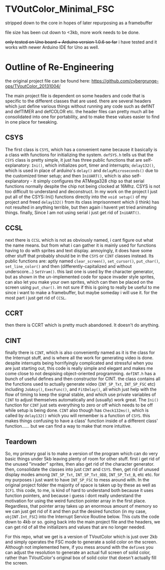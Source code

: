 # TVOutColor_Minimal_FSC

stripped down to the core in hopes of later repurposing as a framebuffer 

file size has been cut down to <3kb, more work needs to be done.

<s>only tested on Uno board + Arduino version 1.0.6 so far</s> 
i have tested and it works with newer Arduino IDE for Uno as well.


# Outline of Re-Engineering

the original project file can be found here: https://github.com/cybergrunge-ops/TVoutColor_20131004/

The main project file is dependent on some headers and code that is specific to the different classes that are used. there are several headers which just define various things without running any code such as defINT and defTIMER and defCOLOR etc. the header files can pretty much all be consolidated into one for portability, and to make these values easier to find in one place for tweaking.

## CSYS

The first class is `CSYS`, which has a convenient name because it basically is a class with functions for initializing the system. `defSYS.h` tells us that the `CSYS` class is pretty simple, it just has three public functions that are self-explanatory: `Ini()`, which initializes port, timer and interrupts; `delay132()`, which is used in place of arduino's `delay()` and `delayMicroseconds()` due to the customized timer setup; and then `IniUART()`, which is also self-explanatory - it simply configures the ATMega328 chip so that serial functions normally despite the chip not being clocked at 16Mhz. CSYS is not too difficult to understand and deconstruct. In my work on the project I just put all of the CSYS::Ini() functions directly into the `void setup()` of my project and freed `delay132()` from its class imprisonment which (i think) has not resulted in anything terrible, but then again i havent yet tried animating things. finally, Since I am not using serial i just get rid of `IniUART()`. 

## CCSL

next there is `CCSL` which is not as obviously named, i cant figure out what the name means. but from what i can gather it is mainly used for functions having to do with sprites and text display. annoyingly, it does have some other stuff that probably should be in the `CSYS` or `CINT` classes instead. Its public functions are: aptly named `clear_screen()`, `set_cursor()`, `put_char()`, `set_line_color()` and then (differently-capitalized and without underscore...) `SetVram()`. this last one is used by the character generator, but as shown in the un-implemented code for space invader style sprites, can also let you make your own sprites, which can then be placed on the screen using `put_char()`. im not sure if this is going to really be useful to me since i want to make a framebuffer, but maybe someday i will use it. for the most part i just get rid of `CCSL`.

## CCRT

then there is CCRT which is pretty much abandoned. It doesn't do anything.

## CINT

finally there is `CINT`, which is also conveniently named as it is the class for the Interrupt stuff, and is where all the work for generating video is done. despite interrupts being horrifyingly complicated and stressful when you are just starting out, this code is really simple and elegant and makes me come close to not despising object-oriented programming. `defINT.h` has a bunch of useful defines and then constructor for CINT. the class contains all the functions used to actually generate video (`INT_SP_Txt`, `INT_SP_FSC` etc) including `JobAsy()`, `ExecFunc()`, and `FitDelay()`, all which just help with the flow of timing to keep the signal stable, and which use private variables of `CINT` to adjust themselves automatically and (usually) work great. The `Ini()` function for `CINT` just sets everything to zero or off which needs to be off while setup is being done. `CINT` also though has `Check132ms()`, which is called by `delay132()` which you will remember is a function of `CSYS`. this makes things confusing to have a class' function inside of a different class' function...... but we can find a way to make that more intuitive.

## Teardown

So, my primary goal is to make a version of the program which can do very basic things under 5kb leaving plenty of room for other stuff. first i get rid of the unused "invader" sprites, then also get rid of the character generator. then, consolidate the classes into just `CINT` and `CSYS`. then, get rid of unused display modes among `INT_SP_Txt`, `INT_SP_Txt_ODD`, `INT_SP_Txt_B`, etc etc. for my purposes i just want to have `INT_SP_FSC` to mess around with. In the original project folder the majority of space is taken up by these as well as `ICF1`. this code, to me, is kind of hard to understand both because it uses function pointers, and because i guess i dont really understand the motivation for using the weird function pointer array in the first place. Regardless, that pointer array takes up an enormous amount of memory so we can just get rid of it and then put the desired function (in my case, `objINT.Int_FSC`) into the Interrupt Service Routine below. This cuts the code down to 4kb or so. going back into the main project file and the headers, we can get rid of all the initializers and values that are no longer needed.

For this repo, what we get is a version of TVoutColor which is just over 2kb and simply operates the FSC mode to generate a solid color on the screen. Although not implemented here, if you mess around with the `define`s you can adjust the resolution to generate an actual full screen of solid color, rather than TVoutColor's original box of solid color that doesn't actually fill the screen.


